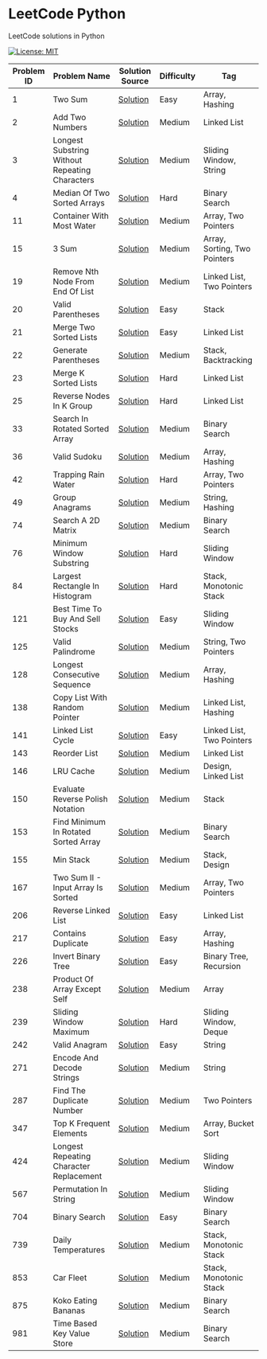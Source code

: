 # LeetCode Python

LeetCode solutions in Python

[![License: MIT](https://img.shields.io/badge/License-MIT-yellow.svg)](https://github.com/anirudhology/leetcode-python/blob/main/LICENSE)

| Problem ID | Problem Name                                   | Solution Source                                                                       | Difficulty | Tag                          |
|------------|------------------------------------------------|---------------------------------------------------------------------------------------|------------|------------------------------|
| 1          | Two Sum                                        | [Solution](problems/array/two_sum.py)                                                 | Easy       | Array, Hashing               |
| 2          | Add Two Numbers                                | [Solution](problems/linked_list/add_two_numbers.py)                                   | Medium     | Linked List                  |
| 3          | Longest Substring Without Repeating Characters | [Solution](problems/sliding_window/longest_substring_without_repeating_characters.py) | Medium     | Sliding Window, String       |
| 4          | Median Of Two Sorted Arrays                    | [Solution](problems/binary_search/median_of_two_sorted_arrays.py)                     | Hard       | Binary Search                |
| 11         | Container With Most Water                      | [Solution](problems/array/container_with_most_water.py)                               | Medium     | Array, Two Pointers          |
| 15         | 3 Sum                                          | [Solution](problems/array/three_sum.py)                                               | Medium     | Array, Sorting, Two Pointers |
| 19         | Remove Nth Node From End Of List               | [Solution](problems/linked_list/remove_nth_node_from_end_of_list.py)                  | Medium     | Linked List, Two Pointers    |
| 20         | Valid Parentheses                              | [Solution](problems/stack/valid_parentheses.py)                                       | Easy       | Stack                        |
| 21         | Merge Two Sorted Lists                         | [Solution](problems/linked_list/merge_two_sorted_lists.py)                            | Easy       | Linked List                  |
| 22         | Generate Parentheses                           | [Solution](problems/stack/generate_parentheses.py)                                    | Medium     | Stack, Backtracking          |
| 23         | Merge K Sorted Lists                           | [Solution](problems/linked_list/merge_k_sorted_lists.py)                              | Hard       | Linked List                  |
| 25         | Reverse Nodes In K Group                       | [Solution](problems/linked_list/reverse_nodes_in_k_group.py)                          | Hard       | Linked List                  |
| 33         | Search In Rotated Sorted Array                 | [Solution](problems/binary_search/search_in_rotated_sorted_array.py)                  | Medium     | Binary Search                |
| 36         | Valid Sudoku                                   | [Solution](problems/array/valid_sudoku.py)                                            | Medium     | Array, Hashing               |
| 42         | Trapping Rain Water                            | [Solution](problems/array/trapping_rain_water.py)                                     | Hard       | Array, Two Pointers          |
| 49         | Group Anagrams                                 | [Solution](problems/string/group_anagrams.py)                                         | Medium     | String, Hashing              |
| 74         | Search A 2D Matrix                             | [Solution](problems/binary_search/search_a_2d_matrix.py)                              | Medium     | Binary Search                |
| 76         | Minimum Window Substring                       | [Solution](problems/sliding_window/minimum_window_substring.py)                       | Hard       | Sliding Window               |
| 84         | Largest Rectangle In Histogram                 | [Solution](problems/stack/largest_rectangle_in_histogram.py)                          | Hard       | Stack, Monotonic Stack       |
| 121        | Best Time To Buy And Sell Stocks               | [Solution](problems/sliding_window/best_time_to_buy_and_sell_stocks.py)               | Easy       | Sliding Window               |
| 125        | Valid Palindrome                               | [Solution](problems/string/valid_palindrome.py)                                       | Medium     | String, Two Pointers         |
| 128        | Longest Consecutive Sequence                   | [Solution](problems/array/longest_consecutive_sequence.py)                            | Medium     | Array, Hashing               |
| 138        | Copy List With Random Pointer                  | [Solution](problems/linked_list/copy_list_with_random_pointer.py)                     | Medium     | Linked List, Hashing         |
| 141        | Linked List Cycle                              | [Solution](problems/linked_list/linked_list_cycle.py)                                 | Easy       | Linked List, Two Pointers    |
| 143        | Reorder List                                   | [Solution](problems/linked_list/reorder_list.py)                                      | Medium     | Linked List                  |
| 146        | LRU Cache                                      | [Solution](problems/design/lru_cache.py)                                              | Medium     | Design, Linked List          |
| 150        | Evaluate Reverse Polish Notation               | [Solution](problems/stack/evaluate_reverse_polish_notation.py)                        | Medium     | Stack                        |
| 153        | Find Minimum In Rotated Sorted Array           | [Solution](problems/binary_search/find_minimum_in_rotated_sorted_array.py)            | Medium     | Binary Search                |
| 155        | Min Stack                                      | [Solution](problems/stack/min_stack.py)                                               | Medium     | Stack, Design                |
| 167        | Two Sum II - Input Array Is Sorted             | [Solution](problems/array/two_sum_ii_input_array_is_sorted.py)                        | Medium     | Array, Two Pointers          |
| 206        | Reverse Linked List                            | [Solution](problems/linked_list/reverse_linked_list.py)                               | Easy       | Linked List                  |
| 217        | Contains Duplicate                             | [Solution](problems/array/contains_duplicate.py)                                      | Easy       | Array, Hashing               |
| 226        | Invert Binary Tree                             | [Solution](problems/tree/invert_binary_tree.py)                                       | Easy       | Binary Tree, Recursion       |
| 238        | Product Of Array Except Self                   | [Solution](problems/array/product_of_array_except_self.py)                            | Medium     | Array                        |
| 239        | Sliding Window Maximum                         | [Solution](problems/sliding_window/sliding_window_maximum.py)                         | Hard       | Sliding Window, Deque        |
| 242        | Valid Anagram                                  | [Solution](problems/string/valid_anagram.py)                                          | Easy       | String                       |
| 271        | Encode And Decode Strings                      | [Solution](problems/string/encode_and_decode_strings.py)                              | Medium     | String                       |
| 287        | Find The Duplicate Number                      | [Solution](problems/linked_list/find_the_duplicate_number.py)                         | Medium     | Two Pointers                 |
| 347        | Top K Frequent Elements                        | [Solution](problems/array/top_k_frequent_elements.py)                                 | Medium     | Array, Bucket Sort           |
| 424        | Longest Repeating Character Replacement        | [Solution](problems/sliding_window/longest_repeating_character_replacement.py)        | Medium     | Sliding Window               |
| 567        | Permutation In String                          | [Solution](problems/sliding_window/permutation_in_string.py)                          | Medium     | Sliding Window               |
| 704        | Binary Search                                  | [Solution](problems/binary_search/binary_search.py)                                   | Easy       | Binary Search                |
| 739        | Daily Temperatures                             | [Solution](problems/stack/daily_temperatures.py)                                      | Medium     | Stack, Monotonic Stack       |
| 853        | Car Fleet                                      | [Solution](problems/stack/car_fleet.py)                                               | Medium     | Stack, Monotonic Stack       |
| 875        | Koko Eating Bananas                            | [Solution](problems/binary_search/koko_eating_bananas.py)                             | Medium     | Binary Search                |
| 981        | Time Based Key Value Store                     | [Solution](problems/binary_search/time_based_key_value_store.py)                      | Medium     | Binary Search                |